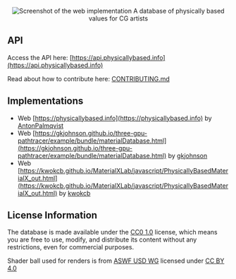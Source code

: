 <p align="center">
  <picture>
    <source media="(prefers-color-scheme: dark)" srcset="https://physicallybased.info/metatag-dark.jpg">
    <img alt="Screenshot of the web implementation" src="https://physicallybased.info/metatag.jpg">
  </picture>
  A database of physically based values for CG artists
</p>

## API

Access the API here: [https://api.physicallybased.info](https://api.physicallybased.info)

Read about how to contribute here: [CONTRIBUTING.md](CONTRIBUTING.md)

## Implementations

- Web [https://physicallybased.info](https://physicallybased.info) by [AntonPalmqvist](https://github.com/AntonPalmqvist)
- Web [https://gkjohnson.github.io/three-gpu-pathtracer/example/bundle/materialDatabase.html](https://gkjohnson.github.io/three-gpu-pathtracer/example/bundle/materialDatabase.html) by [gkjohnson](https://github.com/gkjohnson)
- Web [https://kwokcb.github.io/MaterialXLab/javascript/PhysicallyBasedMaterialX_out.html](https://kwokcb.github.io/MaterialXLab/javascript/PhysicallyBasedMaterialX_out.html) by [kwokcb](https://github.com/kwokcb)

## License Information

The database is made available under the [CC0 1.0](https://creativecommons.org/publicdomain/zero/1.0/legalcode) license, which means you are free to use, modify, and distribute its content without any restrictions, even for commercial purposes.

Shader ball used for renders is from [ASWF USD WG](https://github.com/usd-wg/assets/tree/main/full_assets/StandardShaderBall) licensed under [CC BY 4.0](https://creativecommons.org/licenses/by/4.0/)
